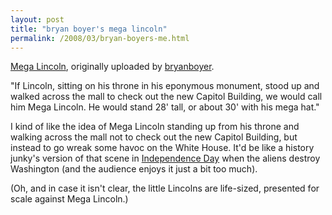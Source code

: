```yaml
---
layout: post
title: "bryan boyer's mega lincoln"
permalink: /2008/03/bryan-boyers-me.html
---
```


<div class="flickr-frame">	<a href="http://www.flickr.com/photos/bryan/2366899829/" title="photo sharing"><img alt="" class="flickr-photo " src="https://farm3.static.flickr.com/2080/2366899829_fd2340b35b.jpg" /></a><br />	<span class="flickr-caption"><a href="http://www.flickr.com/photos/bryan/2366899829/">Mega Lincoln</a>, originally uploaded by <a href="http://www.flickr.com/people/bryan/">bryanboyer</a>.</span></div>				<p class="flickr-yourcomment">	&quot;If Lincoln, sitting on his throne in his eponymous monument, stood up and walked across the mall to check out the new Capitol Building, we would call him Mega Lincoln. He would stand 28&#39; tall, or about 30&#39; with his mega hat.&quot;</p><p class="flickr-yourcomment">I kind of like the idea of Mega Lincoln standing up from his throne and walking across the mall not to check out the new Capitol Building, but instead to go wreak some havoc on the White House. It&#39;d be like a history junky&#39;s version of that scene in <a href="http://www.imdb.com/title/tt0116629/">Independence Day</a> when the aliens destroy Washington (and the audience enjoys it just a bit too much).</p><p class="flickr-yourcomment">(Oh, and in case it isn&#39;t clear, the little Lincolns are life-sized, presented for scale against Mega Lincoln.)</p>


